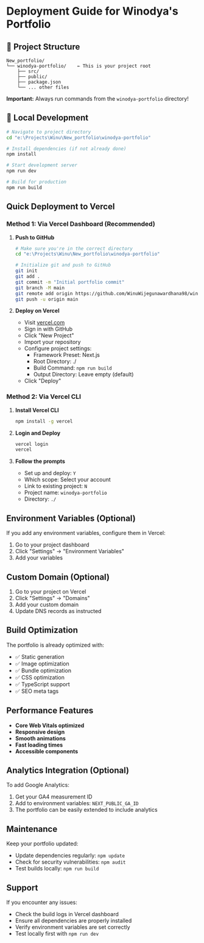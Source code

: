 # Deployment Guide for Winodya's Portfolio

## 📁 Project Structure
```
New_portfolio/
└── winodya-portfolio/    ← This is your project root
    ├── src/
    ├── public/
    ├── package.json
    └── ... other files
```

**Important:** Always run commands from the `winodya-portfolio` directory!

## 🚀 Local Development

```bash
# Navigate to project directory
cd "e:\Projects\Winu\New_portfolio\winodya-portfolio"

# Install dependencies (if not already done)
npm install

# Start development server
npm run dev

# Build for production
npm run build
```

## Quick Deployment to Vercel

### Method 1: Via Vercel Dashboard (Recommended)

1. **Push to GitHub**
   ```bash
   # Make sure you're in the correct directory
   cd "e:\Projects\Winu\New_portfolio\winodya-portfolio"
   
   # Initialize git and push to GitHub
   git init
   git add .
   git commit -m "Initial portfolio commit"
   git branch -M main
   git remote add origin https://github.com/WinuWijegunawardhana98/winodya-portfolio.git
   git push -u origin main
   ```

2. **Deploy on Vercel**
   - Visit [vercel.com](https://vercel.com)
   - Sign in with GitHub
   - Click "New Project"
   - Import your repository
   - Configure project settings:
     - Framework Preset: Next.js
     - Root Directory: ./
     - Build Command: `npm run build`
     - Output Directory: Leave empty (default)
   - Click "Deploy"

### Method 2: Via Vercel CLI

1. **Install Vercel CLI**
   ```bash
   npm install -g vercel
   ```

2. **Login and Deploy**
   ```bash
   vercel login
   vercel
   ```

3. **Follow the prompts**
   - Set up and deploy: `Y`
   - Which scope: Select your account
   - Link to existing project: `N`
   - Project name: `winodya-portfolio`
   - Directory: `./`

## Environment Variables (Optional)

If you add any environment variables, configure them in Vercel:
1. Go to your project dashboard
2. Click "Settings" → "Environment Variables"
3. Add your variables

## Custom Domain (Optional)

1. Go to your project on Vercel
2. Click "Settings" → "Domains"
3. Add your custom domain
4. Update DNS records as instructed

## Build Optimization

The portfolio is already optimized with:
- ✅ Static generation
- ✅ Image optimization
- ✅ Bundle optimization
- ✅ CSS optimization
- ✅ TypeScript support
- ✅ SEO meta tags

## Performance Features

- **Core Web Vitals optimized**
- **Responsive design**
- **Smooth animations**
- **Fast loading times**
- **Accessible components**

## Analytics Integration (Optional)

To add Google Analytics:
1. Get your GA4 measurement ID
2. Add to environment variables: `NEXT_PUBLIC_GA_ID`
3. The portfolio can be easily extended to include analytics

## Maintenance

Keep your portfolio updated:
- Update dependencies regularly: `npm update`
- Check for security vulnerabilities: `npm audit`
- Test builds locally: `npm run build`

## Support

If you encounter any issues:
- Check the build logs in Vercel dashboard
- Ensure all dependencies are properly installed
- Verify environment variables are set correctly
- Test locally first with `npm run dev`
